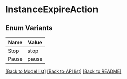 # InstanceExpireAction

## Enum Variants

| Name | Value |
|---- | -----|
| Stop | stop |
| Pause | pause |


[[Back to Model list]](../README.md#documentation-for-models) [[Back to API list]](../README.md#documentation-for-api-endpoints) [[Back to README]](../README.md)


